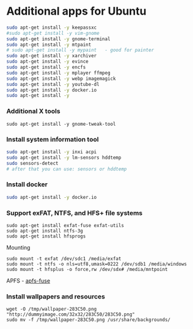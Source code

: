 # Additional apps for Ubuntu

```bash
sudo apt-get install -y keepassxc
#sudo apt-get install -y vim-gnome
sudo apt-get install -y gnome-terminal
sudo apt-get install -y mtpaint
# sudo apt-get install -y mypaint   - good for painter
sudo apt-get install -y xarchiver
sudo apt-get install -y evince
sudo apt-get install -y encfs
sudo apt-get install -y mplayer ffmpeg
sudo apt-get install -y webp imagemagick
sudo apt-get install -y youtube-dl
sudo apt-get install -y docker.io
sudo apt-get install -y
```

### Additional X tools
```
sudo apt-get install -y gnome-tweak-tool
```

### Install system information tool
```bash
sudo apt-get install -y inxi acpi
sudo apt-get install -y lm-sensors hddtemp
sudo sensors-detect
# after that you can use: sensors or hddtemp
```

### Install docker
```bash
sudo apt-get install -y docker.io
```

### Support exFAT, NTFS, and HFS+ file systems
```
sudo apt-get install exfat-fuse exfat-utils
sudo apt-get install ntfs-3g
sudo apt-get install hfsprogs
```
Mounting
```
sudo mount -t exfat /dev/sdc1 /media/exfat
sudo mount -t ntfs -o nls=utf8,umask=0222 /dev/sdb1 /media/windows
sudo mount -t hfsplus -o force,rw /dev/sdx# /media/mntpoint
```

APFS - [apfs-fuse](https://github.com/sgan81/apfs-fuse)

### Install wallpapers and resources

```
wget -O /tmp/wallpaper-283C50.png "http://dummyimage.com/32x32/283C50/283C50.png"
sudo mv -f /tmp/wallpaper-283C50.png /usr/share/backgrounds/
```

